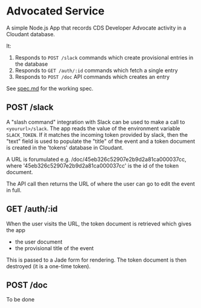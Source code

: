 # Advocated Service

A simple Node.js App that records CDS Developer Advocate activity in a Cloudant database.

It: 

1. Responds to `POST /slack` commands which create provisional entries in the database
2. Responds to `GET /auth/:id` commands which fetch a single entry
3. Responds to `POST /doc` API commands which creates an entry

See [spec.md](spec.md) for the working spec.

## POST /slack

A "slash command" integration with Slack can be used to make a call to `<yoururl>/slack`. The app reads the value of the environment variable `SLACK_TOKEN`. If it matches the incoming token provided by slack, then the "text" field is used to populate the "title" of the event and a token document is created in the 'tokens' database in Cloudant.
  
A URL is forumulated e.g. /doc/45eb326c52907e2b9d2a81ca000037cc, where '45eb326c52907e2b9d2a81ca000037cc' is the id of the token document.

The API call then returns the URL of where the user can go to edit the event in full.

## GET /auth/:id

When the user visits the URL, the token document is retrieved which gives the app

* the user document
* the provisional title of the event

This is passed to a Jade form for rendering. The token document is then destroyed (it is a one-time token).

## POST /doc

To be done
